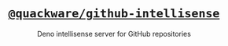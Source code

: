 <h1 align="center">
  <a href="https://github.com/quackware/github-intellisense">
    <code>@quackware/github-intellisense</code>
  </a>
</h1>

<p align="center">Deno intellisense server for GitHub repositories</p>
